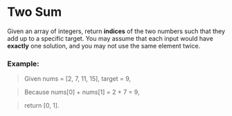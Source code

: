 # Two Sum
Given an array of integers, return **indices** of the two numbers such that they add up to a specific target.
You may assume that each input would have **exactly** one solution, and you may not use the same element twice.
### Example:
> Given nums = [2, 7, 11, 15], target = 9,

> Because nums[0] + nums[1] = 2 + 7 = 9,

> return [0, 1]. 
